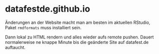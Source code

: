 # datafestde.github.io

Änderungen an der Website macht man am besten im aktuellen RStudio, Paket `rmdformats` muss installiert sein.

Dann lokal zu HTML rendern und alles wieder aufs remote pushen. 
Dauert normalerweise ne knappe Minute bis die geänderte Site auf datafest.de auftaucht.
